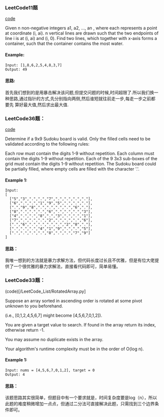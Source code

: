 ### LeetCode11题
[code](/LeetCode_List/MostWater.py)

Given n non-negative integers a1, a2, ..., an , where each represents a point at coordinate (i, ai). 
n vertical lines are drawn such that the two endpoints of line i is at (i, ai) and (i, 0). Find two lines, 
which together with x-axis forms a container, such that the container contains the most water.

#### Example:
```
Input: [1,8,6,2,5,4,8,3,7]
Output: 49
```

#### 思路:

首先我们想到的是用暴击解决该问题,但提交问题的时候,时间超限了.所以我们换一种思路,通过指针的方式,先分别指向两侧,然后谁短就往前走一步,每走一步之前都要先
算好最大值,然后求出最大值.

### LeetCode36题：
[code](/LeetCode_List/Sudoku.py)

Determine if a 9x9 Sudoku board is valid. Only the filled cells need to be validated according to the following rules:

Each row must contain the digits 1-9 without repetition.
Each column must contain the digits 1-9 without repetition.
Each of the 9 3x3 sub-boxes of the grid must contain the digits 1-9 without repetition.
The Sudoku board could be partially filled, where empty cells are filled with the character '.'.
#### Example 1:
```
Input:
[
  ["5","3",".",".","7",".",".",".","."],
  ["6",".",".","1","9","5",".",".","."],
  [".","9","8",".",".",".",".","6","."],
  ["8",".",".",".","6",".",".",".","3"],
  ["4",".",".","8",".","3",".",".","1"],
  ["7",".",".",".","2",".",".",".","6"],
  [".","6",".",".",".",".","2","8","."],
  [".",".",".","4","1","9",".",".","5"],
  [".",".",".",".","8",".",".","7","9"]
]
```
#### 思路：
我唯一想到的方法就是暴力求解方法，但代码长度过长且不优雅，但是有位大佬提供了一个很优雅的暴力求解法，直接看代码即可，简单易懂。

### LeetCode33题：
(code)[/LeetCode_List/RotatedArray.py]

Suppose an array sorted in ascending order is rotated at some pivot unknown to you beforehand.

(i.e., [0,1,2,4,5,6,7] might become [4,5,6,7,0,1,2]).

You are given a target value to search. If found in the array return its index, otherwise return -1.

You may assume no duplicate exists in the array.

Your algorithm's runtime complexity must be in the order of O(log n).
#### Example 1:
```
Input: nums = [4,5,6,7,0,1,2], target = 0
Output: 4
```
#### 思路：
该题思路其实很简单，但题目中有一个要求就是，时间复杂度要是log（n），所以此题的难度稍微增加一点点，但通过二分法可直接解决此题，只需找到三个边界条件即可。

